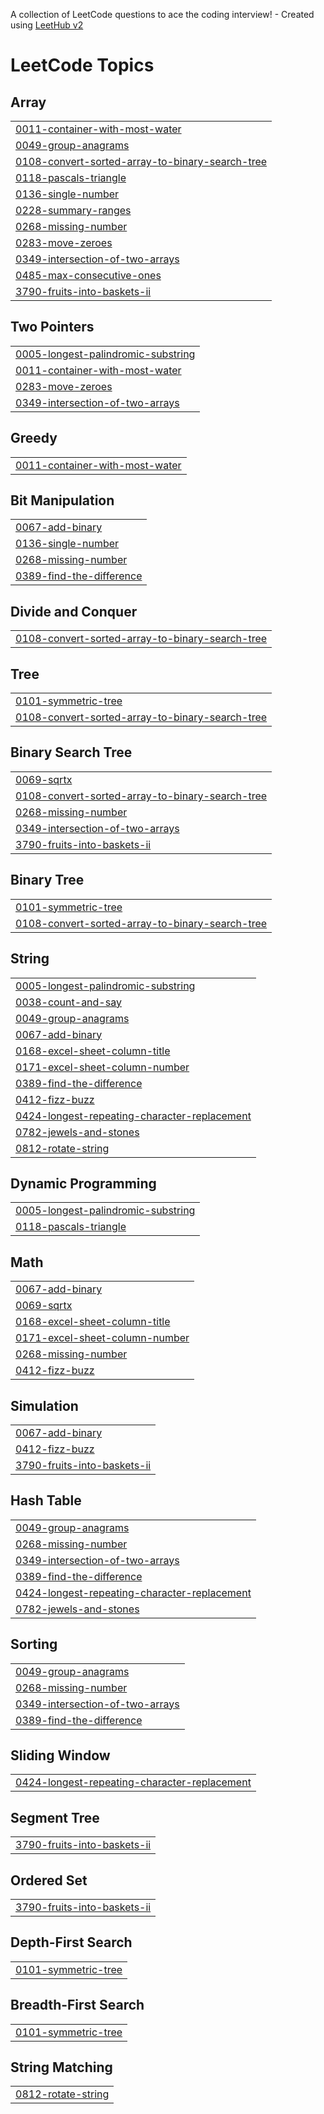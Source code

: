 A collection of LeetCode questions to ace the coding interview! - Created using [LeetHub v2](https://github.com/arunbhardwaj/LeetHub-2.0)
<!---LeetCode Topics Start-->
# LeetCode Topics
## Array
|  |
| ------- |
| [0011-container-with-most-water](https://github.com/Pavithrainiya/Leetcode-Series/tree/master/0011-container-with-most-water) |
| [0049-group-anagrams](https://github.com/Pavithrainiya/Leetcode-Series/tree/master/0049-group-anagrams) |
| [0108-convert-sorted-array-to-binary-search-tree](https://github.com/Pavithrainiya/Leetcode-Series/tree/master/0108-convert-sorted-array-to-binary-search-tree) |
| [0118-pascals-triangle](https://github.com/Pavithrainiya/Leetcode-Series/tree/master/0118-pascals-triangle) |
| [0136-single-number](https://github.com/Pavithrainiya/Leetcode-Series/tree/master/0136-single-number) |
| [0228-summary-ranges](https://github.com/Pavithrainiya/Leetcode-Series/tree/master/0228-summary-ranges) |
| [0268-missing-number](https://github.com/Pavithrainiya/Leetcode-Series/tree/master/0268-missing-number) |
| [0283-move-zeroes](https://github.com/Pavithrainiya/Leetcode-Series/tree/master/0283-move-zeroes) |
| [0349-intersection-of-two-arrays](https://github.com/Pavithrainiya/Leetcode-Series/tree/master/0349-intersection-of-two-arrays) |
| [0485-max-consecutive-ones](https://github.com/Pavithrainiya/Leetcode-Series/tree/master/0485-max-consecutive-ones) |
| [3790-fruits-into-baskets-ii](https://github.com/Pavithrainiya/Leetcode-Series/tree/master/3790-fruits-into-baskets-ii) |
## Two Pointers
|  |
| ------- |
| [0005-longest-palindromic-substring](https://github.com/Pavithrainiya/Leetcode-Series/tree/master/0005-longest-palindromic-substring) |
| [0011-container-with-most-water](https://github.com/Pavithrainiya/Leetcode-Series/tree/master/0011-container-with-most-water) |
| [0283-move-zeroes](https://github.com/Pavithrainiya/Leetcode-Series/tree/master/0283-move-zeroes) |
| [0349-intersection-of-two-arrays](https://github.com/Pavithrainiya/Leetcode-Series/tree/master/0349-intersection-of-two-arrays) |
## Greedy
|  |
| ------- |
| [0011-container-with-most-water](https://github.com/Pavithrainiya/Leetcode-Series/tree/master/0011-container-with-most-water) |
## Bit Manipulation
|  |
| ------- |
| [0067-add-binary](https://github.com/Pavithrainiya/Leetcode-Series/tree/master/0067-add-binary) |
| [0136-single-number](https://github.com/Pavithrainiya/Leetcode-Series/tree/master/0136-single-number) |
| [0268-missing-number](https://github.com/Pavithrainiya/Leetcode-Series/tree/master/0268-missing-number) |
| [0389-find-the-difference](https://github.com/Pavithrainiya/Leetcode-Series/tree/master/0389-find-the-difference) |
## Divide and Conquer
|  |
| ------- |
| [0108-convert-sorted-array-to-binary-search-tree](https://github.com/Pavithrainiya/Leetcode-Series/tree/master/0108-convert-sorted-array-to-binary-search-tree) |
## Tree
|  |
| ------- |
| [0101-symmetric-tree](https://github.com/Pavithrainiya/Leetcode-Series/tree/master/0101-symmetric-tree) |
| [0108-convert-sorted-array-to-binary-search-tree](https://github.com/Pavithrainiya/Leetcode-Series/tree/master/0108-convert-sorted-array-to-binary-search-tree) |
## Binary Search Tree
|  |
| ------- |
| [0069-sqrtx](https://github.com/Pavithrainiya/Leetcode-Series/tree/master/0069-sqrtx) |
| [0108-convert-sorted-array-to-binary-search-tree](https://github.com/Pavithrainiya/Leetcode-Series/tree/master/0108-convert-sorted-array-to-binary-search-tree) |
| [0268-missing-number](https://github.com/Pavithrainiya/Leetcode-Series/tree/master/0268-missing-number) |
| [0349-intersection-of-two-arrays](https://github.com/Pavithrainiya/Leetcode-Series/tree/master/0349-intersection-of-two-arrays) |
| [3790-fruits-into-baskets-ii](https://github.com/Pavithrainiya/Leetcode-Series/tree/master/3790-fruits-into-baskets-ii) |
## Binary Tree
|  |
| ------- |
| [0101-symmetric-tree](https://github.com/Pavithrainiya/Leetcode-Series/tree/master/0101-symmetric-tree) |
| [0108-convert-sorted-array-to-binary-search-tree](https://github.com/Pavithrainiya/Leetcode-Series/tree/master/0108-convert-sorted-array-to-binary-search-tree) |
## String
|  |
| ------- |
| [0005-longest-palindromic-substring](https://github.com/Pavithrainiya/Leetcode-Series/tree/master/0005-longest-palindromic-substring) |
| [0038-count-and-say](https://github.com/Pavithrainiya/Leetcode-Series/tree/master/0038-count-and-say) |
| [0049-group-anagrams](https://github.com/Pavithrainiya/Leetcode-Series/tree/master/0049-group-anagrams) |
| [0067-add-binary](https://github.com/Pavithrainiya/Leetcode-Series/tree/master/0067-add-binary) |
| [0168-excel-sheet-column-title](https://github.com/Pavithrainiya/Leetcode-Series/tree/master/0168-excel-sheet-column-title) |
| [0171-excel-sheet-column-number](https://github.com/Pavithrainiya/Leetcode-Series/tree/master/0171-excel-sheet-column-number) |
| [0389-find-the-difference](https://github.com/Pavithrainiya/Leetcode-Series/tree/master/0389-find-the-difference) |
| [0412-fizz-buzz](https://github.com/Pavithrainiya/Leetcode-Series/tree/master/0412-fizz-buzz) |
| [0424-longest-repeating-character-replacement](https://github.com/Pavithrainiya/Leetcode-Series/tree/master/0424-longest-repeating-character-replacement) |
| [0782-jewels-and-stones](https://github.com/Pavithrainiya/Leetcode-Series/tree/master/0782-jewels-and-stones) |
| [0812-rotate-string](https://github.com/Pavithrainiya/Leetcode-Series/tree/master/0812-rotate-string) |
## Dynamic Programming
|  |
| ------- |
| [0005-longest-palindromic-substring](https://github.com/Pavithrainiya/Leetcode-Series/tree/master/0005-longest-palindromic-substring) |
| [0118-pascals-triangle](https://github.com/Pavithrainiya/Leetcode-Series/tree/master/0118-pascals-triangle) |
## Math
|  |
| ------- |
| [0067-add-binary](https://github.com/Pavithrainiya/Leetcode-Series/tree/master/0067-add-binary) |
| [0069-sqrtx](https://github.com/Pavithrainiya/Leetcode-Series/tree/master/0069-sqrtx) |
| [0168-excel-sheet-column-title](https://github.com/Pavithrainiya/Leetcode-Series/tree/master/0168-excel-sheet-column-title) |
| [0171-excel-sheet-column-number](https://github.com/Pavithrainiya/Leetcode-Series/tree/master/0171-excel-sheet-column-number) |
| [0268-missing-number](https://github.com/Pavithrainiya/Leetcode-Series/tree/master/0268-missing-number) |
| [0412-fizz-buzz](https://github.com/Pavithrainiya/Leetcode-Series/tree/master/0412-fizz-buzz) |
## Simulation
|  |
| ------- |
| [0067-add-binary](https://github.com/Pavithrainiya/Leetcode-Series/tree/master/0067-add-binary) |
| [0412-fizz-buzz](https://github.com/Pavithrainiya/Leetcode-Series/tree/master/0412-fizz-buzz) |
| [3790-fruits-into-baskets-ii](https://github.com/Pavithrainiya/Leetcode-Series/tree/master/3790-fruits-into-baskets-ii) |
## Hash Table
|  |
| ------- |
| [0049-group-anagrams](https://github.com/Pavithrainiya/Leetcode-Series/tree/master/0049-group-anagrams) |
| [0268-missing-number](https://github.com/Pavithrainiya/Leetcode-Series/tree/master/0268-missing-number) |
| [0349-intersection-of-two-arrays](https://github.com/Pavithrainiya/Leetcode-Series/tree/master/0349-intersection-of-two-arrays) |
| [0389-find-the-difference](https://github.com/Pavithrainiya/Leetcode-Series/tree/master/0389-find-the-difference) |
| [0424-longest-repeating-character-replacement](https://github.com/Pavithrainiya/Leetcode-Series/tree/master/0424-longest-repeating-character-replacement) |
| [0782-jewels-and-stones](https://github.com/Pavithrainiya/Leetcode-Series/tree/master/0782-jewels-and-stones) |
## Sorting
|  |
| ------- |
| [0049-group-anagrams](https://github.com/Pavithrainiya/Leetcode-Series/tree/master/0049-group-anagrams) |
| [0268-missing-number](https://github.com/Pavithrainiya/Leetcode-Series/tree/master/0268-missing-number) |
| [0349-intersection-of-two-arrays](https://github.com/Pavithrainiya/Leetcode-Series/tree/master/0349-intersection-of-two-arrays) |
| [0389-find-the-difference](https://github.com/Pavithrainiya/Leetcode-Series/tree/master/0389-find-the-difference) |
## Sliding Window
|  |
| ------- |
| [0424-longest-repeating-character-replacement](https://github.com/Pavithrainiya/Leetcode-Series/tree/master/0424-longest-repeating-character-replacement) |
## Segment Tree
|  |
| ------- |
| [3790-fruits-into-baskets-ii](https://github.com/Pavithrainiya/Leetcode-Series/tree/master/3790-fruits-into-baskets-ii) |
## Ordered Set
|  |
| ------- |
| [3790-fruits-into-baskets-ii](https://github.com/Pavithrainiya/Leetcode-Series/tree/master/3790-fruits-into-baskets-ii) |
## Depth-First Search
|  |
| ------- |
| [0101-symmetric-tree](https://github.com/Pavithrainiya/Leetcode-Series/tree/master/0101-symmetric-tree) |
## Breadth-First Search
|  |
| ------- |
| [0101-symmetric-tree](https://github.com/Pavithrainiya/Leetcode-Series/tree/master/0101-symmetric-tree) |
## String Matching
|  |
| ------- |
| [0812-rotate-string](https://github.com/Pavithrainiya/Leetcode-Series/tree/master/0812-rotate-string) |
<!---LeetCode Topics End-->